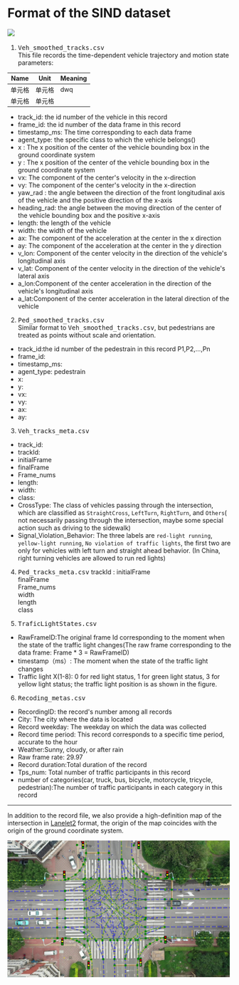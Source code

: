 # Format of the SIND dataset

<img src="Traffic light distribution.png">

1. <kbd>Veh_smoothed_tracks.csv</kbd>  
This file records the time-dependent vehicle trajectory and motion state parameters:

|  Name   | Unit  |   Meaning    |
|  ----  | ----  | ----  |
| 单元格  | 单元格 | dwq
| 单元格  | 单元格 |

- track_id: the id number of the vehicle in this record	
- frame_id:	the id number of the data frame in this record
- timestamp_ms:	The time corresponding to each data frame
- agent_type: the specific class to which the vehicle belongs()	
- x	: The x position of the center of the vehicle bounding box in the ground coordinate system
- y	: The x position of the center of the vehicle bounding box in the ground coordinate system
- vx: The component of the center's velocity in the x-direction	
- vy: The component of the center's velocity in the x-direction	
- yaw_rad : the angle between the direction of the front longitudinal axis of the vehicle and the positive direction of the x-axis	
- heading_rad: the angle between the moving direction of the center of the vehicle bounding box and the positive x-axis	
- length: the length of the vehicle	
- width: the width of the vehicle	
- ax: The component of the acceleration at the center in the x direction	
- ay: The component of the acceleration at the center in the y direction	
- v_lon: Component of the center velocity in the direction of the vehicle's longitudinal axis
- v_lat: Component of the center velocity in the direction of the vehicle's lateral axis
- a_lon:Component of the center acceleration in the direction of the vehicle's longitudinal axis
- a_lat:Component of the center acceleration in the lateral direction of the vehicle

2. <kbd>Ped_smoothed_tracks.csv</kbd>  
Similar format to <kbd>Veh_smoothed_tracks.csv</kbd>, but pedestrians are treated as points without scale and orientation.
- track_id:the id number of the pedestrain in this record		P1,P2,...,Pn
- frame_id:	
- timestamp_ms:	
- agent_type: pedestrain	
- x:	
- y:	
- vx:	
- vy:	
- ax:	
- ay:

3. <kbd>Veh_tracks_meta.csv</kbd> 
- track_id: 
- trackId:	
- initialFrame	
- finalFrame	
- Frame_nums
- length:	
- width:		
- class: 	
- CrossType: The class of vehicles passing through the intersection, which are classified as `StraightCross`, `LeftTurn`, `RightTurn`, and `Others`( not necessarily passing through the intersection, maybe some special action such as driving to the sidewalk)	
- Signal_Violation_Behavior: The three labels are `red-light running`, `yellow-light running`, `No violation of traffic lights`, the first two are only for vehicles with left turn and straight ahead behavior. (In China, right turning vehicles are allowed to run red lights)
 



4. <kbd>Ped_tracks_meta.csv</kbd>
trackId	:
initialFrame	
finalFrame	
Frame_nums	
width	
length	
class	


5. <kbd>TraficLightStates.csv</kbd>
- RawFrameID:The original frame Id corresponding to the moment when the state of the traffic light changes(The raw frame corresponding to the data frame: Frame * 3 = RawFrameID)	
- timestamp（ms）:	The moment when the state of the traffic light changes
- Traffic light X(1-8): 0 for red light status, 1 for green light status, 3 for yellow light status; the traffic light position is as shown in the figure.


6. <kbd>Recoding_metas.csv</kbd>
- RecordingID: the record's number among all records	
- City: The city where the data is located	
- Record weekday: The weekday on which the data was collected	
- Record time period: This record corresponds to a specific time period, accurate to the hour	
- Weather:Sunny, cloudy, or after rain	
- Raw frame rate: 29.97 	
- Record duration:Total duration of the record 	
- Tps_num: Total number of traffic participants in this record 	
- number of categories(car, truck, bus, bicycle, motorcycle, tricycle, pedestrian):The number of traffic participants in each category in this record
***
In addition to the record file, we also provide a high-definition map of the intersection in [Lanelet2](https://github.com/fzi-forschungszentrum-informatik/Lanelet2) format, the origin of the map coincides with the origin of the ground coordinate system.

<img src="Lanelet2Map.png" width="500">
